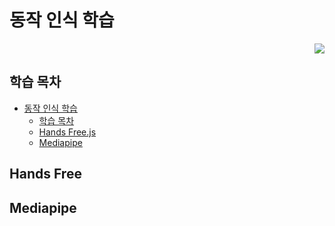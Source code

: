 # 동작 인식 학습

<div align=right>

<a href="https://hits.seeyoufarm.com"><img src="https://hits.seeyoufarm.com/api/count/incr/badge.svg?url=https%3A%2F%2Fgithub.com%2Feona1301%2FLearn-Online-Learning%2Ftree%2Fmaster%2FMotion-Recognition&count_bg=%2379C83D&title_bg=%23555555&icon=&icon_color=%23E7E7E7&title=hits&edge_flat=false"/></a>

</div>

## 학습 목차
- [동작 인식 학습](#동작-인식-학습)
  * [학습 목차](#학습-목차)
  * [Hands Free.js](#hands-free)
  * [Mediapipe](#mediapipe)

## Hands Free

## Mediapipe

